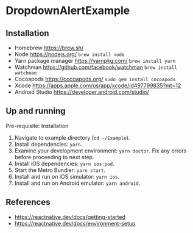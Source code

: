 # DropdownAlertExample

## Installation

- Homebrew <https://brew.sh/>
- Node <https://nodejs.org/> `brew install node`
- Yarn package manager <https://yarnpkg.com/> `brew install yarn`
- Watchman <https://github.com/facebook/watchman> `brew install watchman`
- Cocoapods <https://cocoapods.org/> `sudo gem install cocoapods`
- Xcode <https://apps.apple.com/us/app/xcode/id497799835?mt=12>
- Android Studio <https://developer.android.com/studio/>

## Up and running

Pre-requisite: Installation

1. Navigate to example directory (`cd ~/Example`).
2. Install dependencies: `yarn`.
3. Examine your development environment: `yarn doctor`. Fix any errors before proceeding to next step.
4. Install iOS dependencies: `yarn ios:pod`.
5. Start the Metro Bundler: `yarn start`.
6. Install and run on iOS simulator: `yarn ios`.
7. Install and run on Android emulator: `yarn android`.

## References

- <https://reactnative.dev/docs/getting-started>
- <https://reactnative.dev/docs/environment-setup>
